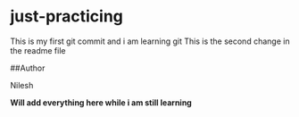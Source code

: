 # just-practicing
This is my first git commit and i am learning git
This is the second change in the readme file

##Author

Nilesh

__Will add everything here while i am still learning__
